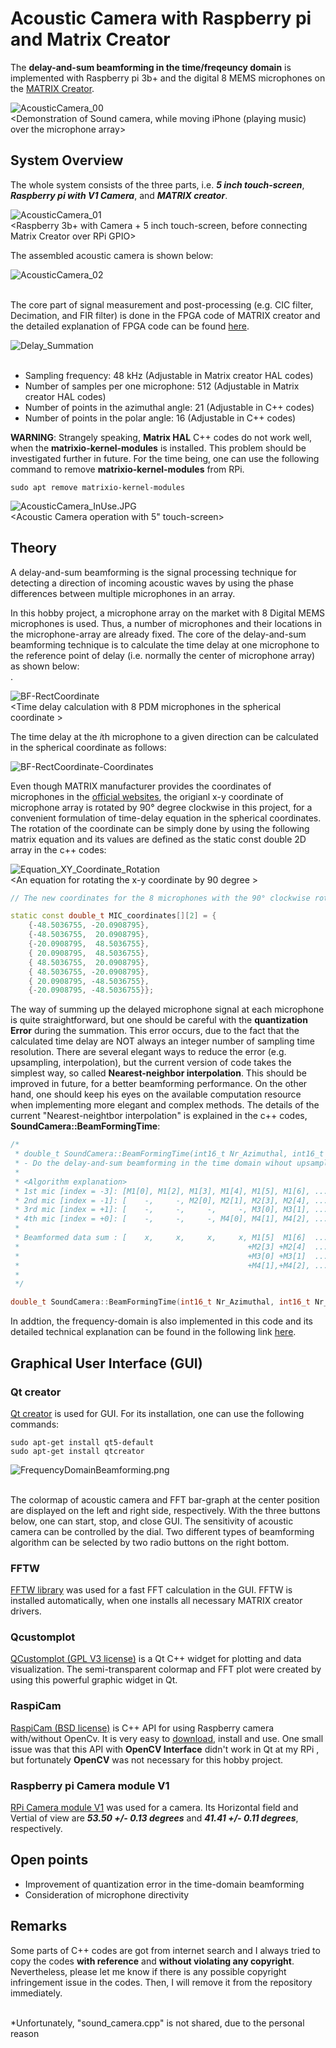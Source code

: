 # Acoustic Camera with Raspberry pi and Matrix Creator
The **delay-and-sum beamforming in the time/freqeuncy domain** is implemented with Raspberry pi 3b+ and the digital 8 MEMS microphones on the [MATRIX Creator](https://matrix-io.github.io/matrix-documentation/matrix-creator/overview/). 

![AcousticCamera_00](Pictures/AcousticCamera_00.gif)
</br><Demonstration of Sound camera, while moving iPhone (playing music) over the microphone array></br>

## System Overview
The whole system consists of the three parts, i.e. ***5 inch touch-screen***, ***Raspberry pi with V1 Camera***, and ***MATRIX creator***. 

![AcousticCamera_01](Pictures/AcousticCamera_01.JPG)
</br><Raspberry 3b+ with Camera + 5 inch touch-screen, before connecting Matrix Creator over RPi GPIO></br>

The assembled acoustic camera is shown below:</br>

![AcousticCamera_02](Pictures/AcousticCamera_02.JPG)
</br><The assembled acoustic camera></br>

The core part of signal measurement and post-processing (e.g. CIC filter, Decimation, and FIR filter) is done in the FPGA code of MATRIX creator and the detailed explanation of FPGA code can be found [here](https://github.com/Hoi-Jeon/Verilog-for-Mic-in-Matrix-Creator).


![Delay_Summation](Pictures/Delay_Summation.png)
</br><The schematic of the delay-and-sum beamformign in the time domain ></br>

- Sampling frequency: 48 kHz (Adjustable in Matrix creator HAL codes)
- Number of samples per one microphone: 512 (Adjustable in Matrix creator HAL codes)
- Number of points in the azimuthal angle: 21 (Adjustable in C++ codes)
- Number of points in the polar angle: 16 (Adjustable in C++ codes)


**WARNING**: Strangely speaking, **Matrix HAL** C++ codes do not work well, when the **matrixio-kernel-modules** is installed. This problem should be investigated further in future. For the time being, one can use the following command to remove **matrixio-kernel-modules** from RPi.

```
sudo apt remove matrixio-kernel-modules
```

![AcousticCamera_InUse.JPG](Pictures/AcousticCamera_InUse.JPG)
</br> <Acoustic Camera operation with 5" touch-screen> </br> 


## Theory
A delay-and-sum beamforming is the signal processing technique for detecting a direction of incoming acoustic waves by using the phase differences between multiple microphones in an array. </br>

In this hobby project, a microphone array on the market with 8 Digital MEMS microphones is used. Thus, a number of microphones and their locations in the microphone-array are already fixed. The core of the delay-and-sum beamforming technique is to calculate the time delay at one microphone to the reference point of delay (i.e. normally the center of microphone array) as shown below: </br>.

![BF-RectCoordinate](Pictures/BeamForming-RectangularCoordinate.png)
</br> <Time delay calculation with 8 PDM microphones in the spherical coordinate >

The time delay at the *i*th microphone to a given direction can be calculated in the spherical coordinate as follows:

![BF-RectCoordinate-Coordinates](Pictures/BeamForming-RectangularCoordinate_Delay_at_ith_Mic.png)
</br><The time delay at the ith microphone with respect to one point in the sound field grid>

Even though MATRIX manufacturer provides the coordinates of microphones in the [official websites](https://matrix-io.github.io/matrix-documentation/matrix-creator/resources/microphone/), the origianl x-y coordinate of microphone array is rotated by 90° degree clockwise in this project, for a convenient formulation of time-delay equation in the spherical coordinates. The rotation of the coordinate can be simply done by using the following matrix equation and its values are defined as the static const double 2D array in the c++ codes: </br>

![Equation_XY_Coordinate_Rotation](Pictures/Equation_XY_Coordinate_Rotation.png)
</br> <An equation for rotating the x-y coordinate by 90 degree >

```c++
// The new coordinates for the 8 microphones with the 90° clockwise rotated x-y coordinate

static const double_t MIC_coordinates[][2] = {
	{-48.5036755, -20.0908795},  
	{-48.5036755,  20.0908795},
	{-20.0908795,  48.5036755},
	{ 20.0908795,  48.5036755},
	{ 48.5036755,  20.0908795},
	{ 48.5036755, -20.0908795},
	{ 20.0908795, -48.5036755},
	{-20.0908795, -48.5036755}};
```

The way of summing up the delayed microphone signal at each microphone is quite straightforward, but one should be careful with the **quantization Error** during the summation. This error occurs, due to the fact that the calculated time delay are NOT always an integer number of sampling time resolution. There are several elegant ways to reduce the error (e.g. upsampling, interpolation), but the current version of code takes the simplest way, so called **Nearest-neighbor interpolation**. This should be improved in future, for a better beamforming performance. On the other hand, one should keep his eyes on the available computation resource when implementing more elegant and complex methods. The details of the current "Nearest-neightbor interpolation" is explained in the c++ codes, **SoundCamera::BeamFormingTime**:

```c++
/*
 * double_t SoundCamera::BeamFormingTime(int16_t Nr_Azimuthal, int16_t Nr_Polar)
 * - Do the delay-and-sum beamforming in the time domain wihout upsampling and interpolation
 *   
 * <Algorithm explanation>
 * 1st mic [index = -3]: [M1[0], M1[2], M1[3], M1[4], M1[5], M1[6], ...]
 * 2nd mic [index = -1]: [    -,     -, M2[0], M2[1], M2[3], M2[4], ...]
 * 3rd mic [index = +1]: [    -,     -,     -,     -, M3[0], M3[1], ...]
 * 4th mic [index = +0]: [    -,     -,     -, M4[0], M4[1], M4[2], ...]
 * 
 * Beamformed data sum : [    x,     x,     x,     x, M1[5]  M1[6]  ...
 *                                                   +M2[3] +M2[4]  ...
 *                                                   +M3[0] +M3[1]  ...
 *                                                   +M4[1],+M4[2], ...]
 * 
 */

double_t SoundCamera::BeamFormingTime(int16_t Nr_Azimuthal, int16_t Nr_Polar) 
```

In addtion, the frequency-domain is also implemented in this code and its detailed technical explanation can be found in the following link [here](https://www.acoustic-camera.com/en/services/noise-and-vibration-blog/delay-and-sum-beamforming-in-the-frequency-domain.html).


## Graphical User Interface (GUI)
### Qt creator
[Qt creator](https://www.qt.io/product/development-tools) is used for GUI. For its installation, one can use the following commands: </br>

```
sudo apt-get install qt5-default
sudo apt-get install qtcreator
```
![FrequencyDomainBeamforming.png](Pictures/FrequencyDomainBeamforming.png)
</br> <GUI of acoustic camera> </br> 

The colormap of acoustic camera and FFT bar-graph at the center position are displayed on the left and right side, respectively. With the three buttons below, one can start, stop, and close GUI. The sensitivity of acoustic camera can be controlled by the dial. Two different types of beamforming algorithm can be selected by two radio buttons on the right bottom. 

### FFTW
[FFTW library](https://wiki.qt.io/How_to_use_FFTW) was used for a fast FFT calculation in the GUI. FFTW is installed automatically, when one installs all necessary MATRIX creator drivers. </br>

### Qcustomplot
[QCustomplot (GPL V3 license)](https://www.qcustomplot.com/index.php/introduction) is a Qt C++ widget for plotting and data visualization. The semi-transparent colormap and FFT plot were created by using this powerful graphic widget in Qt. </br>

### RaspiCam
[RaspiCam (BSD license)](https://www.uco.es/investiga/grupos/ava/node/40) is C++ API for using Raspberry camera with/without OpenCv. It is very easy to [download](https://sourceforge.net/projects/raspicam/files/?), install and use. One small issue was that this API with **OpenCV Interface** didn't work in Qt at my RPi , but fortunately **OpenCV** was not necessary for this hobby project.
</br>

### Raspberry pi Camera module V1
[RPi Camera module V1](https://www.raspberrypi.org/documentation/hardware/camera/) was used for a camera. Its Horizontal field and Vertial of view are ***53.50 +/- 0.13 degrees*** and ***41.41 +/- 0.11 degrees***, respectively.
</br>

## Open points
- Improvement of quantization error in the time-domain beamforming
- Consideration of microphone directivity

## Remarks
Some parts of C++ codes are got from internet search and I always tried to copy the codes **with reference** and **without violating any copyright**. Nevertheless, please let me know if there is any possible copyright infringement issue in the codes. Then, I will remove it from the repository immediately.
</br>

</br>
*Unfortunately, "sound_camera.cpp" is not shared, due to the personal reason
